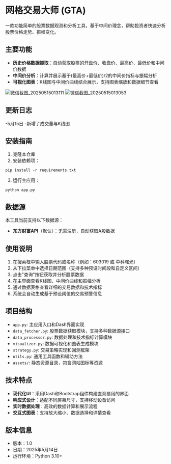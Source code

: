 # 网格交易大师 (GTA)

一款功能简单的股票数据观测和分析工具，基于中间价理念，帮助投资者快速分析股票价格走势、振幅变化。

## 主要功能

- **历史价格数据抓取**：自动获取股票的开盘价、收盘价、最高价、最低价和中间价数据
- **中间价分析**：计算并展示基于(最高价+最低价)/2的中间价指标与振幅分析
- **可视化图表**：K线图与中间价曲线结合展示，支持图表缩放和数据细节查看

![微信截图_20250515013111](https://github.com/user-attachments/assets/1bc5d063-57df-4a88-a5eb-9d12142f0fbf)
![微信截图_20250515013053](https://github.com/user-attachments/assets/062dd949-4fcd-468d-9979-d43637ac3da1)


## 更新日志

-5月15日
-新增了成交量与K线图


## 安装指南

1. 克隆本仓库
2. 安装依赖项：
```
pip install -r requirements.txt
```
3. 运行主应用：
```
python app.py
```

## 数据源

本工具当前支持以下数据源：
- **东方财富API**（默认）：无需注册，自动获取A股数据

## 使用说明

1. 在搜索框中输入股票代码或名称（例如：603019 或 中科曙光）
2. 从下拉菜单中选择日期范围（支持多种预设时间段和自定义区间）
3. 点击"查询"按钮获取并分析股票数据
4. 在主界面查看K线图、中间价曲线和振幅分析
5. 通过数据表格查看详细的交易数据和技术指标
6. 系统会自动生成基于预设阈值的交易预警信息

## 项目结构

- `app.py`: 主应用入口和Dash界面实现
- `data_fetcher.py`: 股票数据获取模块，支持多种数据源接口
- `data_processor.py`: 数据处理和技术指标计算模块
- `visualizer.py`: 数据可视化和图表生成模块
- `strategy.py`: 交易策略实现和回测框架
- `utils.py`: 通用工具函数和辅助方法
- `assets/`: 静态资源目录，包含网站图标等资源

## 技术特点

- **现代化UI**：采用Dash和Bootstrap组件构建直观易用的界面
- **响应式设计**：适配不同屏幕尺寸，支持移动设备访问
- **实时数据处理**：高效的数据计算和展示流程
- **交互式图表**：支持放大缩小、数据选择和详情查看

## 版本信息

- 版本：1.0
- 日期：2025年5月14日
- 运行环境：Python 3.10+
